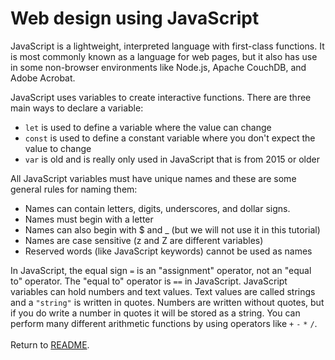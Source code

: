 # **Web design using JavaScript**

JavaScript is a lightweight, interpreted language with first-class functions. It is most commonly known as a language for web pages, but it also has use in some non-browser environments like Node.js, Apache CouchDB, and Adobe Acrobat.

JavaScript uses variables to create interactive functions. There are three main ways to declare a variable:

- `let` is used to define a variable where the value can change
- `const` is used to define a constant variable where you don't expect the value to change
- `var` is old and is really only used in JavaScript that is from 2015 or older

All JavaScript variables must have unique names and these are some general rules for naming them:

- Names can contain letters, digits, underscores, and dollar signs.
- Names must begin with a letter
- Names can also begin with $ and _ (but we will not use it in this tutorial)
- Names are case sensitive (z and Z are different variables)
- Reserved words (like JavaScript keywords) cannot be used as names

In JavaScript, the equal sign `=` is an "assignment" operator, not an "equal to" operator. The "equal to" operator is `==` in JavaScript. JavaScript variables can hold numbers and text values. Text values are called strings and a `"string"` is written in quotes. Numbers are written without quotes, but if you do write a number in quotes it will be stored as a string. You can perform many different arithmetic functions by using operators like `+` `-` `*` `/`.
<br />
<br />
Return to [README](README.md).
